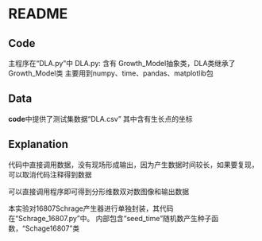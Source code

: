# README

## Code

主程序在“DLA.py”中
DLA.py: 含有 Growth_Model抽象类，DLA类继承了Growth_Model类
主要用到numpy、time、pandas、matplotlib包

## Data

**code**中提供了测试集数据“DLA.csv”
其中含有生长点的坐标

## Explanation

代码中直接调用数据，没有现场形成输出，因为产生数据时间较长，如果要复现，可以取消代码注释得到数据

可以直接调用程序即可得到分形维数双对数图像和输出数据

本实验对16807Schrage产生器进行单独封装，其代码在“Schrage_16807.py”中。
内部包含“seed_time”随机数产生种子函数，“Schage16807”类

